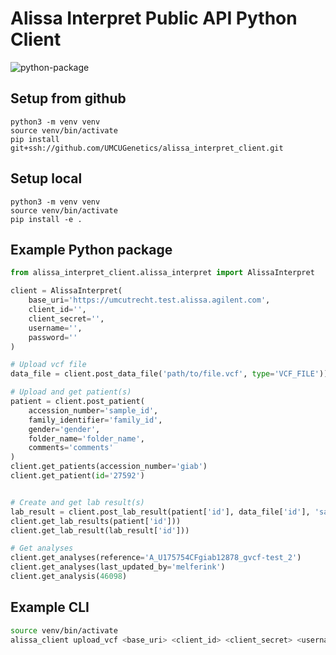 # Alissa Interpret Public API Python Client

![python-package](https://github.com/UMCUGenetics/alissa_interpret_client/actions/workflows/python-package.yml/badge.svg)


## Setup from github
```
python3 -m venv venv
source venv/bin/activate
pip install git+ssh://github.com/UMCUGenetics/alissa_interpret_client.git
```

## Setup local
```
python3 -m venv venv
source venv/bin/activate
pip install -e .
```

## Example Python package
```python
from alissa_interpret_client.alissa_interpret import AlissaInterpret

client = AlissaInterpret(
    base_uri='https://umcutrecht.test.alissa.agilent.com',
    client_id='',
    client_secret='',
    username='',
    password=''
)

# Upload vcf file
data_file = client.post_data_file('path/to/file.vcf', type='VCF_FILE'))

# Upload and get patient(s)
patient = client.post_patient(
    accession_number='sample_id',
    family_identifier='family_id',
    gender='gender',
    folder_name='folder_name',
    comments='comments'
)
client.get_patients(accession_number='giab')
client.get_patient(id='27592')


# Create and get lab result(s)
lab_result = client.post_lab_result(patient['id'], data_file['id'], 'sample_name')
client.get_lab_results(patient['id']))
client.get_lab_result(lab_result['id']))

# Get analyses
client.get_analyses(reference='A_U175754CFgiab12878_gvcf-test_2')
client.get_analyses(last_updated_by='melferink')
client.get_analysis(46098)
```

## Example CLI
```bash
source venv/bin/activate
alissa_client upload_vcf <base_uri> <client_id> <client_secret> <username> <password> <path/to/file.vcf>
```
